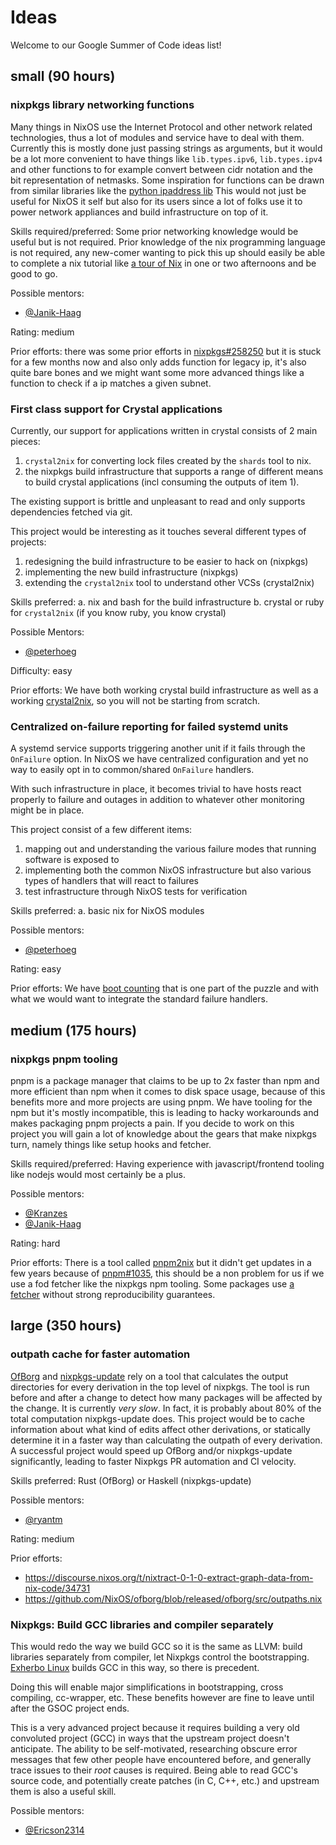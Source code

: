 # Ideas

Welcome to our Google Summer of Code ideas list!

## small (90 hours)

### nixpkgs library networking functions

Many things in NixOS use the Internet Protocol and other network related technologies, thus a lot of modules and service have to deal with them.
Currently this is mostly done just passing strings as arguments, but it would be a lot more convenient to have things like `lib.types.ipv6`, `lib.types.ipv4` and other functions to for example convert between cidr notation and the bit representation of netmasks.
Some inspiration for functions can be drawn from similar libraries like the [python ipaddress lib](https://github.com/python/cpython/blob/3.12/Lib/ipaddress.py)
This would not just be useful for NixOS it self but also for its users since a lot of folks use it to power network appliances and build infrastructure on top of it.

Skills required/preferred:
Some prior networking knowledge would be useful but is not required. Prior knowledge of the nix programming language is not required, any new-comer wanting to pick this up should easily be able to complete a nix tutorial like [a tour of Nix](https://nixcloud.io/tour/?id=introduction/nix) in one or two afternoons and be good to go.

Possible mentors:
- [@Janik-Haag](https://github.com/Janik-Haag)

Rating:
medium

Prior efforts:
there was some prior efforts in [nixpkgs#258250](https://github.com/NixOS/nixpkgs/pull/258250) but it is stuck for a few months now and also only adds function for legacy ip, it's also quite bare bones and we might want some more advanced things like a function to check if a ip matches a given subnet.

### First class support for Crystal applications

Currently, our support for applications written in crystal consists of 2 main pieces:

1. `crystal2nix` for converting lock files created by the `shards` tool to nix.
2. the nixpkgs build infrastructure that supports a range of different means to build crystal applications (incl consuming the outputs of item 1).
   
The existing support is brittle and unpleasant to read and only supports dependencies fetched via git. 

This project would be interesting as it touches several different types of projects:

1. redesigning the build infrastructure to be easier to hack on (nixpkgs)
2. implementing the new build infrastructure (nixpkgs)
3. extending the `crystal2nix` tool to understand other VCSs (crystal2nix)

Skills preferred:
a. nix and bash for the build infrastructure
b. crystal or ruby for `crystal2nix` (if you know ruby, you know crystal)

Possible Mentors:
- [@peterhoeg](https://github.com/peterhoeg)

Difficulty:
easy

Prior efforts:
We have both working crystal build infrastructure as well as a working [crystal2nix](https://github.com/nix-community/crystal2nix), so you will not be starting from scratch.

### Centralized on-failure reporting for failed systemd units

A systemd service supports triggering another unit if it fails through the `OnFailure` option. In NixOS we have centralized configuration and yet no way to easily opt in to common/shared `OnFailure` handlers. 

With such infrastructure in place, it becomes trivial to have hosts react properly to failure and outages in addition to whatever other monitoring might be in place. 

This project consist of a few different items:

1. mapping out and understanding the various failure modes that running software is exposed to
2. implementing both the common NixOS infrastructure but also various types of handlers that will react to failures
3. test infrastructure through NixOS tests for verification

Skills preferred:
a. basic nix for NixOS modules

Possible mentors:
- [@peterhoeg](https://github.com/peterhoeg)
  
Rating:
easy
  
Prior efforts:
We have [boot counting](https://github.com/NixOS/nixpkgs/pull/273062) that is one part of the puzzle and with what we would want to integrate the standard failure handlers.

## medium (175 hours)

### nixpkgs pnpm tooling

pnpm is a package manager that claims to be up to 2x faster than npm and more efficient than npm when it comes to disk space usage, because of this benefits more and more projects are using pnpm.
We have tooling for the npm but it's mostly incompatible, this is leading to hacky workarounds and makes packaging pnpm projects a pain.
If you decide to work on this project you will gain a lot of knowledge about the gears that make nixpkgs turn, namely things like setup hooks and fetcher.

Skills required/preferred:
Having experience with javascript/frontend tooling like nodejs would most certainly be a plus.

Possible mentors:
- [@Kranzes](https://github.com/Kranzes)
- [@Janik-Haag](https://github.com/Janik-Haag)

Rating:
hard

Prior efforts:
There is a tool called [pnpm2nix](https://github.com/nix-community/pnpm2nix/) but it didn't get updates in a few years because of [pnpm#1035](https://github.com/pnpm/pnpm/issues/1035), this should be a non problem for us if we use a fod fetcher like the nixpkgs npm tooling.
Some packages use [a fetcher]((https://github.com/NixOS/nixpkgs/blob/nixos-unstable/pkgs/applications/misc/pot/default.nix#L43)) without strong reproducibility guarantees.

## large (350 hours)

### outpath cache for faster automation

[OfBorg](https://github.com/nixos/ofborg) and [nixpkgs-update](https://github.com/ryantm/nixpkgs-update) rely on a tool that calculates the output directories for every derivation in the top level of nixpkgs. The tool is run before and after a change to detect how many packages will be affected by the change. It is currently *very slow*. In fact, it is probably about 80% of the total computation nixpkgs-update does. This project would be to cache information about what kind of edits affect other derivations, or statically determine it in a faster way than calculating the outpath of every derivation. A successful project would speed up OfBorg and/or nixpkgs-update significantly, leading to faster Nixpkgs PR automation and CI velocity.

Skills preferred: Rust (OfBorg) or Haskell (nixpkgs-update)

Possible mentors:
- [@ryantm](https://github.com/ryan)

Rating:
medium

Prior efforts:
* https://discourse.nixos.org/t/nixtract-0-1-0-extract-graph-data-from-nix-code/34731
* https://github.com/NixOS/ofborg/blob/released/ofborg/src/outpaths.nix

### Nixpkgs: Build GCC libraries and compiler separately

This would redo the way we build GCC so it is the same as LLVM:
build libraries separately from compiler, let Nixpkgs control the bootstrapping.
[Exherbo Linux](https://www.exherbolinux.org/) builds GCC in this way, so there is precedent.

Doing this will enable major simplifications in bootstrapping, cross compiling, cc-wrapper, etc.
These benefits however are fine to leave until after the GSOC project ends.

This is a very advanced project because it requires building a very old convoluted project (GCC) in ways that the upstream project doesn't anticipate.
The ability to be self-motivated, researching obscure error messages that few other people have encountered before, and generally trace issues to their *root* causes is required.
Being able to read GCC's source code, and potentially create patches (in C, C++, etc.) and upstream them is also a useful skill.

Possible mentors:
 - [@Ericson2314](https://github.com/Ericson2314)
